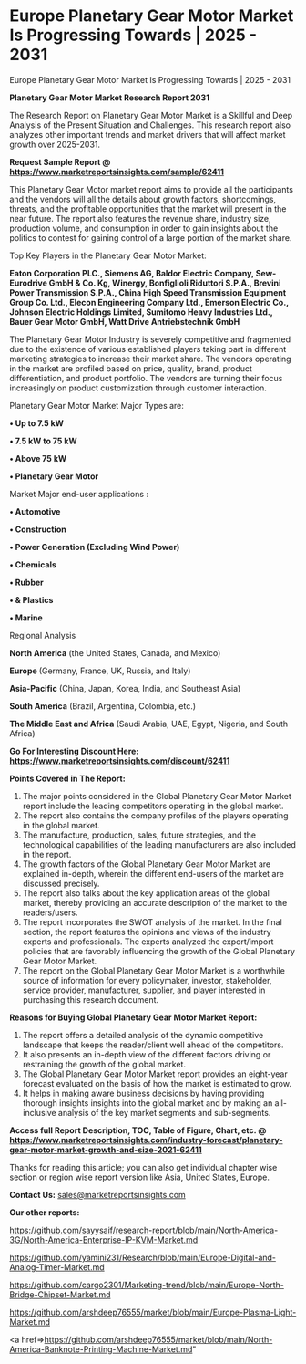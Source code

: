 # Europe Planetary Gear Motor Market Is Progressing Towards | 2025 - 2031
Europe Planetary Gear Motor Market Is Progressing Towards | 2025 - 2031

<strong>Planetary Gear Motor Market Research Report 2031</strong>

The Research Report on Planetary Gear Motor Market is a Skillful and Deep Analysis of the Present Situation and Challenges. This research report also analyzes other important trends and market drivers that will affect market growth over 2025-2031.

<strong>Request Sample Report @ <a href=https://www.marketreportsinsights.com/sample/62411>https://www.marketreportsinsights.com/sample/62411</a></strong>

This Planetary Gear Motor market report aims to provide all the participants and the vendors will all the details about growth factors, shortcomings, threats, and the profitable opportunities that the market will present in the near future. The report also features the revenue share, industry size, production volume, and consumption in order to gain insights about the politics to contest for gaining control of a large portion of the market share.

Top Key Players in the Planetary Gear Motor Market:

<strong>Eaton Corporation PLC., Siemens AG, Baldor Electric Company, Sew-Eurodrive GmbH & Co. Kg, Winergy, Bonfiglioli Riduttori S.P.A., Brevini Power Transmission S.P.A., China High Speed Transmission Equipment Group Co. Ltd., Elecon Engineering Company Ltd., Emerson Electric Co., Johnson Electric Holdings Limited, Sumitomo Heavy Industries Ltd., Bauer Gear Motor GmbH, Watt Drive Antriebstechnik GmbH</strong>

The Planetary Gear Motor Industry is severely competitive and fragmented due to the existence of various established players taking part in different marketing strategies to increase their market share. The vendors operating in the market are profiled based on price, quality, brand, product differentiation, and product portfolio. The vendors are turning their focus increasingly on product customization through customer interaction.

Planetary Gear Motor Market Major Types are:

<strong>• Up to 7.5 kW

• 7.5 kW to 75 kW

• Above 75 kW

• Planetary Gear Motor</strong>

Market Major end-user applications :

<strong>• Automotive

• Construction

• Power Generation (Excluding Wind Power)

• Chemicals

• Rubber

• & Plastics

• Marine</strong>

Regional Analysis

</u><strong><b>North America</b></strong> (the United States, Canada, and Mexico)

<strong><b>Europe </b></strong>(Germany, France, UK, Russia, and Italy)

<strong><b>Asia-Pacific</b></strong> (China, Japan, Korea, India, and Southeast Asia)

<strong><b>South America</b></strong> (Brazil, Argentina, Colombia, etc.)

<strong><b>The Middle East and Africa</b></strong> (Saudi Arabia, UAE, Egypt, Nigeria, and South Africa)

<strong>Go For Interesting Discount Here: <a href=https://www.marketreportsinsights.com/discount/62411>https://www.marketreportsinsights.com/discount/62411</a></strong>

<strong>Points Covered in The Report:</strong>
<ol>
  <li>The major points considered in the Global Planetary Gear Motor Market report include the leading competitors operating in the global market.</li>
  <li>The report also contains the company profiles of the players operating in the global market.</li>
  <li>The manufacture, production, sales, future strategies, and the technological capabilities of the leading manufacturers are also included in the report.</li>
  <li>The growth factors of the Global Planetary Gear Motor Market are explained in-depth, wherein the different end-users of the market are discussed precisely.</li>
  <li>The report also talks about the key application areas of the global market, thereby providing an accurate description of the market to the readers/users.</li>
  <li>The report incorporates the SWOT analysis of the market. In the final section, the report features the opinions and views of the industry experts and professionals. The experts analyzed the export/import policies that are favorably influencing the growth of the Global Planetary Gear Motor Market.</li>
  <li>The report on the Global Planetary Gear Motor Market is a worthwhile source of information for every policymaker, investor, stakeholder, service provider, manufacturer, supplier, and player interested in purchasing this research document.</li>
</ol>
<strong>Reasons for Buying Global Planetary Gear Motor Market Report:</strong>

<ol>
  <li>The report offers a detailed analysis of the dynamic competitive landscape that keeps the reader/client well ahead of the competitors.</li>
  <li>It also presents an in-depth view of the different factors driving or restraining the growth of the global market.</li>
  <li>The Global Planetary Gear Motor Market report provides an eight-year forecast evaluated on the basis of how the market is estimated to grow.</li>
  <li>It helps in making aware business decisions by having providing thorough insights insights into the global market and by making an all-inclusive analysis of the key market segments and sub-segments.</li>
</ol>
<strong>Access full Report Description, TOC, Table of Figure, Chart, etc. @ <a href=https://www.marketreportsinsights.com/industry-forecast/planetary-gear-motor-market-growth-and-size-2021-62411>https://www.marketreportsinsights.com/industry-forecast/planetary-gear-motor-market-growth-and-size-2021-62411</a></strong>


Thanks for reading this article; you can also get individual chapter wise section or region wise report version like Asia, United States, Europe.

<strong>Contact Us:</strong>
sales@marketreportsinsights.com

<strong>Our other reports:</strong>

<a href=https://github.com/sayysaif/research-report/blob/main/North-America-3G/North-America-Enterprise-IP-KVM-Market.md>https://github.com/sayysaif/research-report/blob/main/North-America-3G/North-America-Enterprise-IP-KVM-Market.md</a>

<a href=https://github.com/yamini231/Research/blob/main/Europe-Digital-and-Analog-Timer-Market.md>https://github.com/yamini231/Research/blob/main/Europe-Digital-and-Analog-Timer-Market.md</a>

<a href=https://github.com/cargo2301/Marketing-trend/blob/main/Europe-North-Bridge-Chipset-Market.md>https://github.com/cargo2301/Marketing-trend/blob/main/Europe-North-Bridge-Chipset-Market.md</a>

<a href=https://github.com/arshdeep76555/market/blob/main/Europe-Plasma-Light-Market.md>https://github.com/arshdeep76555/market/blob/main/Europe-Plasma-Light-Market.md</a>

<a href=>https://github.com/arshdeep76555/market/blob/main/North-America-Banknote-Printing-Machine-Market.md</a>"
